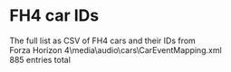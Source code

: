 # FH4 car IDs
The full list as CSV of FH4 cars and their IDs from\
Forza Horizon 4\media\audio\cars\CarEventMapping.xml\
885 entries total
